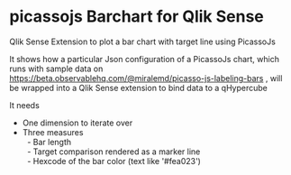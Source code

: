 # picassojs Barchart for Qlik Sense
Qlik Sense Extension to plot a bar chart with target line using PicassoJs

It shows how a particular Json configuration of a PicassoJs chart, which runs with sample data on https://beta.observablehq.com/@miralemd/picasso-js-labeling-bars , will be wrapped into a Qlik Sense extension to bind data to a qHypercube 

It needs
* One dimension to iterate over
* Three measures  
   - Bar length  
   - Target comparison rendered as a marker line  
   - Hexcode of the bar color (text like '#fea023')  
   
   

   
